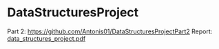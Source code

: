 # DataStructuresProject
Part 2: https://github.com/Antonis01/DataStructuresProjectPart2
Report: [data_structures_project.pdf](https://github.com/Antonis01/DataStructuresProject/files/9178908/data_structures_project.pdf)
